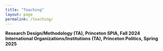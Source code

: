 ```yaml
---
title: "Teaching"
layout: page
permalink: /teaching/
---
```


**Research Design/Methodology (TA), Princeton SPIA, Fall 2024** 
**International Organizations/Institutions (TA), Princeton Politics, Spring 2025**  

